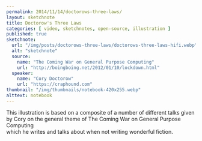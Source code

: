 ```yaml
---
permalink: 2014/11/14/doctorows-three-laws/
layout: sketchnote
title: Doctorow's Three Laws
categories: [ video, sketchnotes, open-source, illustration ]
published: true
sketchnote:
  url: "/img/posts/doctorows-three-laws/doctorows-three-laws-hifi.webp"
  alt: "sketchnote"
  source:
    name: "The Coming War on General Purpose Computing"
    url: "http://boingboing.net/2012/01/10/lockdown.html"
  speaker:
    name: "Cory Doctorow"
    url: "https://craphound.com"
thumbnail: "/img/thumbnails/notebook-420x255.webp"
alttext: notebook
---
```


This illustration is based on a composite of a number of different talks 
given by Cory on the general theme of The Coming War on General Purpose Computing  
which he writes and talks about when not writing wonderful fiction.

